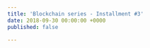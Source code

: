 ```yaml
---
title: 'Blockchain series - Installment #3'
date: 2018-09-30 00:00:00 +0000
published: false

---
```

